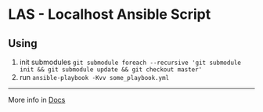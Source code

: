 LAS - Localhost Ansible Script
==============================

Using
-----
1. init submodules `git submodule foreach --recursive 'git submodule init && git submodule update && git checkout master'`
1. run `ansible-playbook -Kvv some_playbook.yml`

---

More info in [Docs](docs/main.md)

